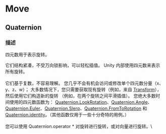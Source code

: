 # Move

## Quaternion

### 描述

四元数用于表示旋转。

它们结构紧凑，不受万向锁影响，可以轻松插值。 Unity 内部使用四元数来表示所有旋转。\
\
它们基于复数，不容易理解。 您几乎不会有机会访问或修改单个四元数分量（x、y、z、w）； 大多数情况下，您只需要获取现有旋转（例如，来自 [Transform](https://docs.unity.cn/cn/2021.3/ScriptReference/Transform.html)），然后使用它们构造新的旋转 （例如，在两个旋转之间平滑插值）。 您绝大多数时间使用的四元数函数为： [Quaternion.LookRotation](https://docs.unity.cn/cn/2021.3/ScriptReference/Quaternion.LookRotation.html)、[Quaternion.Angle](https://docs.unity.cn/cn/2021.3/ScriptReference/Quaternion.Angle.html)、[Quaternion.Euler](https://docs.unity.cn/cn/2021.3/ScriptReference/Quaternion.Euler.html)、[Quaternion.Slerp](https://docs.unity.cn/cn/2021.3/ScriptReference/Quaternion.Slerp.html)、[Quaternion.FromToRotation](https://docs.unity.cn/cn/2021.3/ScriptReference/Quaternion.FromToRotation.html) 和 [Quaternion.identity](https://docs.unity.cn/cn/2021.3/ScriptReference/Quaternion-identity.html)。（其他函数仅用于一些十分奇特的用例。）\
\
您可以使用 Quaternion.operator \* 对旋转进行旋转，或对向量进行旋转。\
